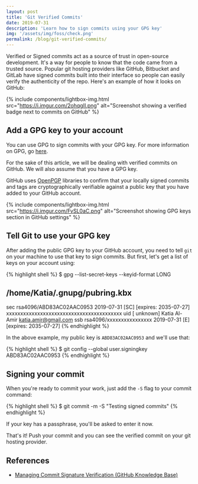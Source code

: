 ```yaml
---
layout: post
title: 'Git Verified Commits'
date: 2019-07-31
description: 'Learn how to sign commits using your GPG key'
img: '/assets/img/foss/check.png'
permalink: /blog/git-verified-commits/
---
```


Verified or Signed commits act as a source of trust in open-source development. It's a way for people to know that the code came from a trusted source. Popular git hosting providers like GitHub, Bitbucket and GitLab have signed commits built into their interface so people can easily verify the authenticity of the repo. Here's an example of how it looks on GitHub:

{% include components/lightbox-img.html src="https://i.imgur.com/2ohqgII.png" alt="Screenshot showing a verified badge next to commits on GitHub" %}

## Add a GPG key to your account

You can use GPG to sign commits with your GPG key. For more information on GPG, go [here](https://gnupg.org/).

For the sake of this article, we will be dealing with verified commits on GitHub. We will also assume that you have a GPG key.

GitHub uses [OpenPGP](https://www.openpgp.org/) libraries to confirm that your locally signed commits and tags are cryptographically verifiable against a public key that you have added to your GitHub account.

{% include components/lightbox-img.html src="https://i.imgur.com/FvSL0aC.png" alt="Screenshot showing GPG keys section in GitHub settings" %}

## Tell Git to use your GPG key

After adding the public GPG key to your GitHub account, you need to tell `git` on your machine to use that key to sign commits. But first, let's get a list of keys on your account using:

{% highlight shell %}
$ gpg --list-secret-keys --keyid-format LONG

/home/Katia/.gnupg/pubring.kbx
------------------------------
sec   rsa4096/ABD83AC02AAC0953 2019-07-31 [SC] [expires: 2035-07-27]
      xxxxxxxxxxxxxxxxxxxxxxxxxxxxxxxxxxxxxxxxx
uid                 [ unknown] Katia Al-Amir <katia.amir@gmail.com>
ssb   rsa4096/xxxxxxxxxxxxxxxx 2019-07-31 [E] [expires: 2035-07-27]
{% endhighlight %}

In the above example, my public key is `ABD83AC02AAC0953` and we'll use that:

{% highlight shell %}
$ git config --global user.signingkey ABD83AC02AAC0953
{% endhighlight %}

## Signing your commit

When you're ready to commit your work, just add the `-S` flag to your commit command:

{% highlight shell %}
$ git commit -m -S "Testing signed commits"
{% endhighlight %}

If your key has a passphrase, you'll be asked to enter it now.

That's it! Push your commit and you can see the verified commit on your git hosting provider.

## References

- [Managing Commit Signature Verification (GitHub Knowledge Base)](https://help.github.com/en/articles/managing-commit-signature-verification)
